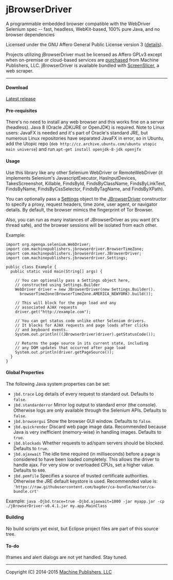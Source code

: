 # jBrowserDriver
A programmable embedded browser compatible with the WebDriver Selenium spec -- fast, headless, WebKit-based, 100% pure Java, and no browser dependencies

Licensed under the GNU Affero General Public License version 3 ([details](https://raw.githubusercontent.com/MachinePublishers/jBrowserDriver/master/LICENSE)).

Projects utilizing jBrowserDriver must be licensed as Affero GPLv3 except when on-premise or cloud-based services are [purchased](https://screenslicer.com/pricing) from Machine Publishers, LLC. jBrowserDriver is available bundled with [ScreenSlicer](https://github.com/MachinePublishers/ScreenSlicer), a web scraper.

- - -

#### Download
[Latest release](https://github.com/MachinePublishers/jBrowserDriver/releases/latest)

#### Pre-requisites
There's no need to install any web browser and this works fine on a server (headless). Java 8 (Oracle JDK/JRE or OpenJDK) is required. Note to Linux users: JavaFX is needed and it's part of Oracle's standard JRE, but numerous Linux repositories have separated JavaFX in error, so in Ubuntu, add the Utopic repo (`deb http://cz.archive.ubuntu.com/ubuntu utopic main universe`) and run `apt-get install openjdk-8-jdk openjfx`

#### Usage
Use this library like any other Selenium WebDriver or RemoteWebDriver (it implements Selenium's JavascriptExecutor, HasInputDevices, TakesScreenshot, Killable, FindsById, FindsByClassName, FindsByLinkText, FindsByName, FindsByCssSelector, FindsByTagName, and FindsByXPath).

You can optionally pass a [Settings](https://github.com/MachinePublishers/jBrowserDriver/blob/master/browser/src/com/machinepublishers/jbrowserdriver/Settings.java#L139) object to the [JBrowserDriver](https://github.com/MachinePublishers/jBrowserDriver/blob/master/browser/src/com/machinepublishers/jbrowserdriver/JBrowserDriver.java#L86) constructor to specify a proxy, request headers, time zone, user agent, or navigator details. By default, the browser mimics the fingerprint of Tor Browser.

Also, you can run as many instances of JBrowserDriver as you want (it's thread safe), and the browser sessions will be isolated from each other.

Example:

    import org.openqa.selenium.WebDriver;
    import com.machinepublishers.jbrowserdriver.BrowserTimeZone;
    import com.machinepublishers.jbrowserdriver.JBrowserDriver;
    import com.machinepublishers.jbrowserdriver.Settings;
    
    public class Example {
      public static void main(String[] args) {

        // You can optionally pass a Settings object here,
        // constructed using Settings.Builder
        WebDriver driver = new JBrowserDriver(new Settings.Builder().
          browserTimeZone(BrowserTimeZone.AMERICA_NEWYORK).build());

        // This will block for the page load and any
        // associated AJAX requests
        driver.get("http://example.com");

        // You can get status code unlike other Selenium drivers.
        // It blocks for AJAX requests and page loads after clicks 
        // and keyboard events.
        System.out.println(((JBrowserDriver)driver).getStatusCode());

        // Returns the page source in its current state, including
        // any DOM updates that occurred after page load
        System.out.println(driver.getPageSource());
      }
    }
    

#### Global Properties
The following Java system properties can be set:
* `jbd.trace` Log details of every request to standard out. Defaults to `false`.
* `jbd.standarderror` Mirror log output to standard error (the console). Otherwise logs are only available through the Selenium APIs. Defaults to `false`.
* `jbd.browsergui` Show the browser GUI window. Defaults to `false`.
* `jbd.quickrender` Discard web page image data. Recommended because Java is very inefficient (memory-wise) in handling images. Defaults to `true`.
* `jbd.blockads` Whether requests to ad/spam servers should be blocked. Defaults to `true`.
* `jbd.ajaxwait` The idle time required (in milliseconds) before a page is considered to have been loaded completely. This allows the driver to handle ajax. For very slow or overloaded CPUs, set a higher value. Defaults to `600`.
* `jbd.pemfile` Specifies a source of trusted certificate authorities. Otherwise the JRE default keystore is used. Recommended value is: `'https://raw.githubusercontent.com/bagder/ca-bundle/master/ca-bundle.crt'`

Example: `java -Djbd.trace=true -Djbd.ajaxwait=1000 -jar myapp.jar -cp ./jBrowserDriver-v0.4.1.jar my.app.MainClass`

#### Building
No build scripts yet exist, but Eclipse project files are part of this source tree.

#### To-do
Iframes and alert dialogs are not yet handled. Stay tuned.

- - -

Copyright (C) 2014-2015 [Machine Publishers, LLC](https://machinepublishers.com)
